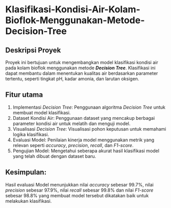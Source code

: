 # Klasifikasi-Kondisi-Air-Kolam-Bioflok-Menggunakan-Metode-Decision-Tree

## Deskripsi Proyek
Proyek ini bertujuan untuk mengembangkan model klasifikasi kondisi air pada kolam bioflok menggunakan metode ***Decision Tree***. Klasifikasi ini dapat membantu dalam menentukan kualitas air berdasarkan parameter tertentu, seperti tingkat pH, kadar amonia, dan larutan oksigen.

## Fitur utama
1. Implementasi *Decision Tree*: Penggunaan algoritma *Decision Tree* untuk membuat model klasifikasi.
2. Dataset Kondisi Air: Penggunaan dataset yang mencakup berbagai parameter kondisi air untuk melatih dan menguji model.
3. Visualisasi *Decision Tree*: Visualisasi pohon keputusan untuk memahami logika klasifikasi.
4. Evaluasi Model: Penilaian kinerja model menggunakan metrik yang relevan seperti *accuracy*, *precision*, *recall*, dan *F1-score*.
5. Pengujian Model: Mengetahui seberapa akurat hasil klasifikasi model yang telah dibuat dengan dataset baru.

## Kesimpulan:
Hasil evaluasi Model menunjukkan nilai *accuracy* sebesar 99.7%, nilai *precision* sebesar 97.9%, nilai *recall* sebesar 99.8% dan nilai *F1-score* sebesar 98.8% yang membuat model tersebut dikatakan baik untuk melakukan klasifikasi.


